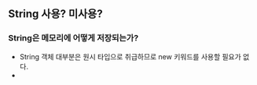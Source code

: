 ## String 사용? 미사용?

### String은 메모리에 어떻게 저장되는가?

- String 객체 대부분은 원시 타입으로 취급하므로 new 키워드를 사용할 필요가 없다.
- 